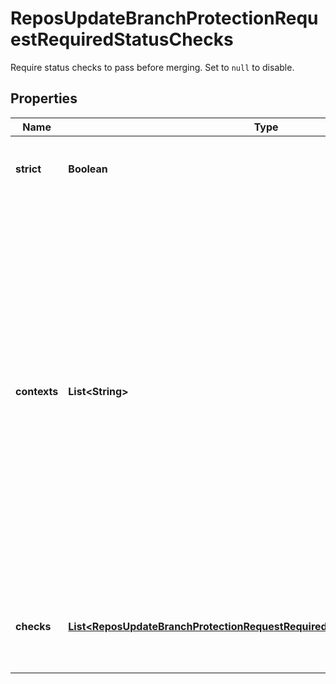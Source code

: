 

# ReposUpdateBranchProtectionRequestRequiredStatusChecks

Require status checks to pass before merging. Set to `null` to disable.

## Properties

| Name | Type | Description | Notes |
|------------ | ------------- | ------------- | -------------|
|**strict** | **Boolean** | Require branches to be up to date before merging. |  |
|**contexts** | **List&lt;String&gt;** | **Deprecated**: The list of status checks to require in order to merge into this branch. If any of these checks have recently been set by a particular GitHub App, they will be required to come from that app in future for the branch to merge. Use &#x60;checks&#x60; instead of &#x60;contexts&#x60; for more fine-grained control.  |  |
|**checks** | [**List&lt;ReposUpdateBranchProtectionRequestRequiredStatusChecksChecksInner&gt;**](ReposUpdateBranchProtectionRequestRequiredStatusChecksChecksInner.md) | The list of status checks to require in order to merge into this branch. |  [optional] |



